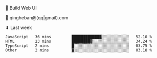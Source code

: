 🧙 Build Web UI

📧 qingheban@(qq|gmail).com

⬇ Last week

<!--START_SECTION:waka-->

```text
JavaScript   36 mins         █████████████░░░░░░░░░░░░   52.10 %
HTML         23 mins         ████████▓░░░░░░░░░░░░░░░░   34.24 %
TypeScript   2 mins          █░░░░░░░░░░░░░░░░░░░░░░░░   03.75 %
Other        2 mins          ▓░░░░░░░░░░░░░░░░░░░░░░░░   03.18 %
```

<!--END_SECTION:waka-->

<!--
**banqinghe/banqinghe** is a ✨ _special_ ✨ repository because its `README.md` (this file) appears on your GitHub profile.

Here are some ideas to get you started:

- 🔭 I’m currently working on ...
- 🌱 I’m currently learning ...
- 👯 I’m looking to collaborate on ...
- 🤔 I’m looking for help with ...
- 💬 Ask me about ...
- 📫 How to reach me: ...
- 😄 Pronouns: ...
- ⚡ Fun fact: ...
-->
